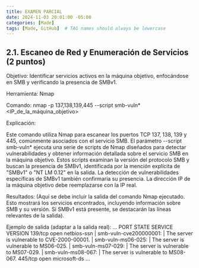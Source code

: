 ```yaml
---
title: EXAMEN PARCIAL
date: 2024-11-03 20:01:00 -05:00
categories: [Made]
tags: [Made, GitHub]  # TAG names should always be lowercase
---
```



## 2.1. Escaneo de Red y Enumeración de Servicios (2 puntos)
Objetivo: Identificar servicios activos en la máquina objetivo, enfocándose en SMB y verificando la presencia de SMBv1.

Herramienta: Nmap

Comando:
nmap -p 137,138,139,445 --script smb-vuln* <IP_de_la_máquina_objetivo>

Explicación:

Este comando utiliza Nmap para escanear los puertos TCP 137, 138, 139 y 445, comúnmente asociados con el servicio SMB. El parámetro --script smb-vuln* ejecuta una serie de scripts de Nmap diseñados para detectar vulnerabilidades y obtener información detallada sobre el servicio SMB en la máquina objetivo. Estos scripts examinan la versión del protocolo SMB y buscan la presencia de SMBv1, identificada por la mención explícita de "SMBv1" o "NT LM 0.12" en la salida. La detección de vulnerabilidades específicas de SMBv1 también confirmaría su presencia. La dirección IP de la máquina objetivo debe reemplazarse con la IP real.

Resultados: (Aquí se debe incluir la salida del comando Nmap ejecutado. Esto mostrará los servicios encontrados, incluyendo información sobre SMB y su versión. Si SMBv1 está presente, se destacarán las líneas relevantes de la salida).

Ejemplo de salida (adaptar a la salida real):
...
PORT     STATE SERVICE    VERSION
139/tcp  open  netbios-ssn
| smb-vuln-cve200000001:
|   The server is vulnerable to CVE-2000-00001.
| smb-vuln-ms06-025:
|   The server is vulnerable to MS06-025.
| smb-vuln-ms07-029:
|   The server is vulnerable to MS07-029.
| smb-vuln-ms08-067:
|   The server is vulnerable to MS08-067.
445/tcp  open  microsoft-ds
...